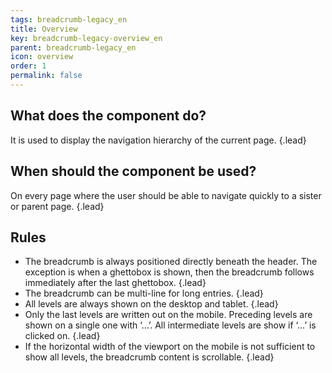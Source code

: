 ```yaml
---
tags: breadcrumb-legacy_en
title: Overview
key: breadcrumb-legacy-overview_en
parent: breadcrumb-legacy_en
icon: overview
order: 1
permalink: false  
---
```


## What does the component do?
It is used to display the navigation hierarchy of the current page. {.lead}

## When should the component be used? 
On every page where the user should be able to navigate quickly to a sister or parent page. {.lead}

## Rules
* The breadcrumb is always positioned directly beneath the header. The exception is when a <sbb-link variant="inline" href="/en/design-system/legacy/components/ghettobox/">ghettobox</sbb-link> is shown, then the breadcrumb follows immediately after the last ghettobox. {.lead}
* The breadcrumb can be multi-line for long entries. {.lead}
* All levels are always shown on the desktop and tablet. {.lead}
* Only the last levels are written out on the mobile. Preceding levels are shown on a single one with ‘…’. All intermediate levels are show if ‘…’ is clicked on. {.lead}
* If the horizontal width of the viewport on the mobile is not sufficient to show all levels, the breadcrumb content is scrollable. {.lead}
